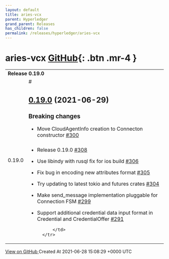 ```yaml
---
layout: default
title: aries-vcx
parent: Hyperledger
grand_parent: Releases
has_children: false
permalink: /releases/hyperledger/aries-vcx
---
```


# aries-vcx <span class="fs-3 right-align">[GitHub](https://github.com/hyperledger/aries-vcx){: .btn .mr-4 }</span>


<div>
    <table>
        <tr>
            <td colspan="2">
                <b>
                    Release 0.19.0
                </b>
            </td>
        </tr>
        <tr>
            <td>
                <span class="chip">
                    0.19.0
                </span>
            </td>
            <td>
                #

## [0.19.0](https://github.com/hyperledger/aries-vcx/tree/0.19.0) (2021-06-29)

### Breaking changes

- Move CloudAgentInfo creation to Connecton constructor [\#300](https://github.com/hyperledger/aries-vcx/pull/300)

###

- Release 0.19.0 [\#308](https://github.com/hyperledger/aries-vcx/pull/308)
- Use libindy with rusql fix for ios build [\#306](https://github.com/hyperledger/aries-vcx/pull/306)
- Fix bug in encoding new attributes format [\#305](https://github.com/hyperledger/aries-vcx/pull/305)
- Try updating to latest tokio and futures crates [\#304](https://github.com/hyperledger/aries-vcx/pull/304)
- Make send\_message implementation pluggable for Connection FSM [\#299](https://github.com/hyperledger/aries-vcx/pull/299)
- Support additional credential data input format in Credential and CredentialOffer [\#291](https://github.com/hyperledger/aries-vcx/pull/291)




            </td>
        </tr>
    </table>
    <a href="https://github.com/hyperledger/aries-vcx/releases/tag/0.19.0" class=".btn">
        View on GitHub
    </a>
    <span class="right-align">
        Created At 2021-06-28 15:08:29 +0000 UTC
    </span>
</div>

